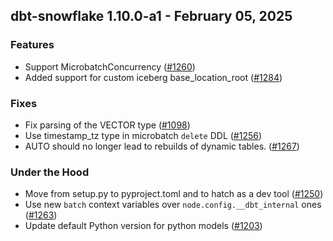 ## dbt-snowflake 1.10.0-a1 - February 05, 2025

### Features

- Support MicrobatchConcurrency ([#1260](https://github.com/dbt-labs/dbt-adapters/issues/1260))
- Added support for custom iceberg base_location_root ([#1284](https://github.com/dbt-labs/dbt-adapters/issues/1284))

### Fixes

- Fix parsing of the VECTOR type ([#1098](https://github.com/dbt-labs/dbt-adapters/issues/1098))
- Use timestamp_tz type in microbatch `delete` DDL ([#1256](https://github.com/dbt-labs/dbt-adapters/issues/1256))
- AUTO should no longer lead to rebuilds of dynamic tables. ([#1267](https://github.com/dbt-labs/dbt-adapters/issues/1267))

### Under the Hood

- Move from setup.py to pyproject.toml and to hatch as a dev tool ([#1250](https://github.com/dbt-labs/dbt-adapters/issues/1250))
- Use new `batch` context variables over `node.config.__dbt_internal` ones ([#1263](https://github.com/dbt-labs/dbt-adapters/issues/1263))
- Update default Python version for python models ([#1203](https://github.com/dbt-labs/dbt-adapters/issues/1203))
